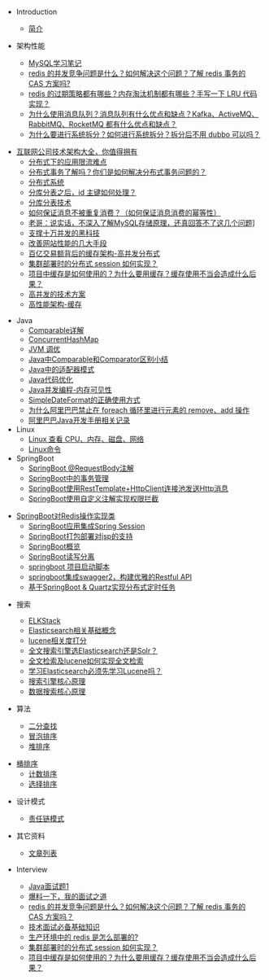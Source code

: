 * Introduction
    * [简介](README.md)

* 架构性能
    - [MySQL学习笔记](/架构性能/MySQL学习笔记.md)
    - [redis 的并发竞争问题是什么？如何解决这个问题？了解 redis 事务的 CAS 方案吗?]()
    - [redis 的过期策略都有哪些？内存淘汰机制都有哪些？手写一下 LRU 代码实现？]()
    - [为什么使用消息队列？消息队列有什么优点和缺点？Kafka、ActiveMQ、RabbitMQ、RocketMQ 都有什么优点和缺点？](/%E6%9E%B6%E6%9E%84%E6%80%A7%E8%83%BD/%E4%B8%BA%E4%BB%80%E4%B9%88%E4%BD%BF%E7%94%A8%E6%B6%88%E6%81%AF%E9%98%9F%E5%88%97%EF%BC%9F%E6%B6%88%E6%81%AF%E9%98%9F%E5%88%97%E6%9C%89%E4%BB%80%E4%B9%88%E4%BC%98%E7%82%B9%E5%92%8C%E7%BC%BA%E7%82%B9%EF%BC%9FKafka%E3%80%81ActiveMQ%E3%80%81RabbitMQ%E3%80%81RocketMQ%20%E9%83%BD%E6%9C%89%E4%BB%80%E4%B9%88%E4%BC%98%E7%82%B9%E5%92%8C%E7%BC%BA%E7%82%B9%EF%BC%9F.md)
    - [为什么要进行系统拆分？如何进行系统拆分？拆分后不用 dubbo 可以吗？]()
- [互联网公司技术架构大全，你值得拥有](/架构性能/互联网公司技术架构大全，你值得拥有.md)
    - [分布式下的应用限流难点](/架构性能/分布式下的应用限流难点.md)
    - [分布式事务了解吗？你们是如何解决分布式事务问题的？](/架构性能/分布式事务了解吗？你们是如何解决分布式事务问题的？.md)
    - [分布式系统](/架构性能/分布式系统.md)
    - [分库分表之后，id 主键如何处理？]()
    - [分库分表技术](/架构性能/分库分表技术.md)
    - [如何保证消息不被重复消费？（如何保证消息消费的幂等性）](/架构性能/如何保证消息不被重复消费？（如何保证消息消费的幂等性）.md)
    - [老哥：说实话，不深入了解MySQL存储原理，还真回答不了这几个问题\]](/架构性能/学习笔记：[老哥：说实话，不深入了解MySQL存储原理，还真回答不了这几个问题].md)
    - [支撑十万并发的黑科技](/架构性能/支撑十万并发的黑科技.md)
    - [改善网站性能的几大手段](/架构性能/改善网站性能的几大手段.md)
    - [百亿交易额背后的缓存架构-高并发分布式](/架构性能/百亿交易额背后的缓存架构-高并发分布式.md)
    - [集群部署时的分布式 session 如何实现？]()
    - [项目中缓存是如何使用的？为什么要用缓存？缓存使用不当会造成什么后果？](/架构性能/项目中缓存是如何使用的？为什么要用缓存？缓存使用不当会造成什么后果？.md)
    - [高并发的技术方案](/架构性能/高并发的技术方案.md)
    - [高性能架构-缓存](/架构性能/高性能架构-缓存.md)

* Java
    * [Comparable详解](/Java/Comparable详解.md)
    * [ConcurrentHashMap](/Java/ConcurrentHashMap.md)
    * [JVM 调优](/Java/JVM调优.md)
    * [Java中Comparable和Comparator区别小结](/Java/Java中Comparable和Comparator区别小结.md)
    * [Java中的适配器模式](/Java/Java中的适配器模式.md)
    * [Java代码优化](/Java/Java代码优化.md)
    * [Java并发编程-内存可见性](/Java/Java并发编程-内存可见性.md)
    * [SimpleDateFormat的正确使用方式](/Java/SimpleDateFormat的正确使用方式.md)
    * [为什么阿里巴巴禁止在 foreach 循环里进行元素的 remove、add 操作]()
    * [阿里巴巴Java开发手册相关记录](/Java/阿里巴巴Java开发手册相关记录.md)
* Linux
    * [Linux 查看 CPU、内存、磁盘、网络]()
    * [Linux命令](/Linux/Linux命令.md)
* SpringBoot
    - [SpringBoot @RequestBody注解]()
    - [SpringBoot中的事务管理](/SpringBoot/SpringBoot中的事务管理.md)
    - [SpringBoot使用RestTemplate+HttpClient连接池发送Http消息](/SpringBoot/SpringBoot使用RestTemplate%2BHttpClient连接池发送Http消息.md)
    - [SpringBoot使用自定义注解实现权限拦截](/SpringBoot/SpringBoot使用自定义注解实现权限拦截.md)
- [SpringBoot对Redis操作实现类](/SpringBoot/SpringBoot对Redis操作实现类.md)
    - [SpringBoot应用集成Spring Session]()
    - [SpringBoot打包部署对jsp的支持](/SpringBoot/SpringBoot打包部署对jsp的支持.md)
    - [SpringBoot概览](/SpringBoot/SpringBoot概览.md)
    - [SpringBoot读写分离](/SpringBoot/SpringBoot读写分离.md)
    - [springboot 项目启动脚本]()
    - [springboot集成swagger2，构建优雅的Restful API]()
    - [基于SpringBoot & Quartz实现分布式定时任务]()
    
* 搜索
    - [ELKStack](/搜索/ELKStack.md)
    - [Elasticsearch相关基础概念](/搜索/Elasticsearch相关基础概念.md)
    - [lucene相关度打分](/搜索/lucene相关度打分.md)
    - [全文搜索引擎选Elasticsearch还是Solr？](/搜索/全文搜索引擎选Elasticsearch还是Solr？.md)
    - [全文检索及lucene如何实现全文检索](/搜索/全文检索及lucene如何实现全文检索.md)
    - [学习Elasticsearch必须先学习Lucene吗？](/搜索/学习Elasticsearch必须先学习Lucene吗？.md)
    - [搜索引擎核心原理](/搜索/搜索引擎核心原理.md)
    - [数据搜索核心原理](/搜索/数据搜索核心原理.md)
    
* 算法
    - [二分查找](/算法/二分查找.md)
    - [冒泡排序](/算法/冒泡排序.md)
    - [堆排序](/算法/堆排序.md)
- [桶排序](/算法/桶排序.md)
    - [计数排序](/算法/计数排序.md)
    - [选择排序](/算法/选择排序.md)
    
* 设计模式
    - [责任链模式](/设计模式/责任链模式.md)
    
* 其它资料
    - [文章列表](/其它资料)
 
* Interview
    * [Java面试题1](/Interview/Java面试题1.md)
    * [爆料一下，我的面试之道](/Interview/[转载]爆料一下，我的面试之道.md)
    * [redis 的并发竞争问题是什么？如何解决这个问题？了解 redis 事务的 CAS 方案吗？]()
    * [技术面试必备基础知识](/Interview/技术面试必备基础知识.md)
    * [生产环境中的 redis 是怎么部署的?]()
    * [集群部署时的分布式 session 如何实现？]()
    * [项目中缓存是如何使用的？为什么要用缓存？缓存使用不当会造成什么后果？](/Interview/项目中缓存是如何使用的？为什么要用缓存？缓存使用不当会造成什么后果？.md)

